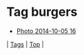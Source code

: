 <!--
title: Tag burgers
date: 2020-06-28T15:02:25.014Z
tags:
-->
# Tag burgers

 * [Photo 2014-10-05 16](99234602337.md)

| [Tags](tags.md) | [Top](index.md) |
